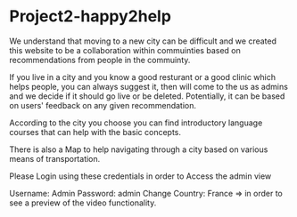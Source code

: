 # Project2-happy2help

We understand that moving to a new city can be difficult and we created this website to be a collaboration within commuinties based on recommendations from people in the commuinty. 

If you live in a city and you know a good resturant or a good clinic which helps people, you can always suggest it, then will come to the us as admins and we decide if it should go live or be deleted. Potentially, it can be based on users' feedback on any given recommendation. 

According to the city you choose you can find introductory language courses that can help with the basic concepts. 

There is also a Map to help navigating through a city based on various means of transportation. 


Please Login using these credentials in order to Access the admin view

Username: Admin
Password: admin 
Change Country: France => in order to see a preview of the video functionality.  


